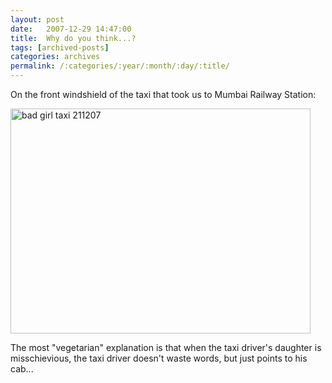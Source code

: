 ```yaml
---
layout: post
date:	2007-12-29 14:47:00
title:  Why do you think...?
tags: [archived-posts]
categories: archives
permalink: /:categories/:year/:month/:day/:title/
---
```

On the front windshield of the taxi that took us to Mumbai Railway Station:


<a href="http://www.flickr.com/photos/22193164@N03/2146093302/" title="bad girl taxi 211207 by kanhavisitonwardst, on Flickr"><img src="http://farm3.static.flickr.com/2414/2146093302_42763606b8_o.jpg" width="480" height="360" alt="bad girl taxi 211207" /></a>


The most "vegetarian" explanation is that when the taxi driver's daughter is misschievious, the taxi driver doesn't waste words, but just points to his cab...
